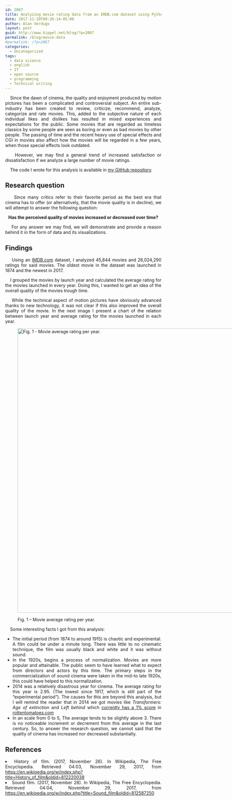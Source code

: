 ```yaml
---
id: 2067
title: Analyzing movie rating data from an IMDB.com dataset using Python, Pandas and Matplotlib
date: 2017-11-29T09:26:14-05:00
author: Alan Verdugo
layout: post
guid: http://www.kippel.net/blog/?p=2067
permalink: /blog/movie-data
#permalink: /?p=2067
categories:
  - Uncategorized
tags:
  - data science
  - english
  - IT
  - open source
  - programming
  - Technical writing
---
```

<p style="text-align: justify;">
      Since the dawn of cinema, the quality and enjoyment produced by motion pictures has been a complicated and controversial subject. An entire sub-industry has been created to review, criticize, recommend, analyze, categorize and rate movies. This, added to the subjective nature of each individual likes and dislikes has resulted in mixed experiences and expectations for the public. Some movies that are regarded as timeless classics by some people are seen as boring or even as bad movies by other people. The passing of time and the recent heavy use of special effects and CGI in movies also affect how the movies will be regarded in a few years, when those special effects look outdated.
</p>

<p style="text-align: justify;">
      However, we may find a general trend of increased satisfaction or dissatisfaction if we analyze a large number of movie ratings.
</p>

    The code I wrote for this analysis is available in <a href="https://github.com/alanverdugo/movies_analysis" target="_blank" rel="noopener">my GitHub repository</a>.

<h2 style="text-align: justify;">
  <a id="user-content-research-question" class="anchor" href="https://github.com/alanverdugo/movies_analysis#research-question" aria-hidden="true"></a>Research question
</h2>

<p style="text-align: justify;">
      Since many critics refer to their favorite period as the best era that cinema has to offer (or alternatively, that the movie quality is in decline), we will attempt to answer the following question:
</p>

<p style="text-align: center;">
  <strong>Has the perceived quality of movies increased or decreased over time?</strong>
</p>

<p style="text-align: justify;">
      For any answer we may find, we will demonstrate and provide a reason behind it in the form of data and its visualizations.
</p>

<h2 style="text-align: justify;">
  <a id="user-content-findings" class="anchor" href="https://github.com/alanverdugo/movies_analysis#findings" aria-hidden="true"></a>Findings
</h2>

<p style="text-align: justify;">
      Using an <a href="http://www.imdb.com/" rel="nofollow">IMDB.com</a> dataset, I analyzed 45,844 movies and 26,024,290 ratings for said movies. The oldest movie in the dataset was launched in 1874 and the newest in 2017.
</p>

<p style="text-align: justify;">
      I grouped the movies by launch year and calculated the average rating for the movies launched in every year. Doing this, I wanted to get an idea of the overall quality of the movies trough time.
</p>

<p style="text-align: justify;">
      While the technical aspect of motion pictures have obviously advanced thanks to new technology, it was not clear if this also improved the overall quality of the movie. In the next image I present a chart of the relation between launch year and average rating for the movies launched in each year.
</p><figure id="attachment_2068" aria-describedby="caption-attachment-2068" style="width: 1916px" class="wp-caption aligncenter">

[<img class="size-full wp-image-2068" src="https://github.com/alanverdugo/alanverdugo.github.io/tree/master/wp-content/uploads/2017/11/movie_average_per_year.png" alt="Fig. 1 - Movie average rating per year." width="1916" height="916" />](https://github.com/alanverdugo/alanverdugo.github.io/tree/master/wp-content/uploads/2017/11/movie_average_per_year.png)<figcaption id="caption-attachment-2068" class="wp-caption-text">Fig. 1 &#8211; Movie average rating per year.</figcaption></figure> 

<p style="text-align: justify;">
      Some interesting facts I got from this analysis:
</p>

<ul style="text-align: justify;">
  <li>
    The initial period (from 1874 to around 1915) is chaotic and experimental. A film could be under a minute long. There was little to no cinematic technique, the film was usually black and white and it was without sound.
  </li>
  <li>
    In the 1920s, begins a process of normalization. Movies are more popular and attainable. The public seem to have learned what to expect from directors and actors by this time. The primary steps in the commercialization of sound cinema were taken in the mid-to late 1920s, this could have helped to this normalization.
  </li>
  <li>
    2014 was a relatively disastrous year for cinema. The average rating for this year is 2.95. (The lowest since 1917, which is still part of the “experimental period”). The causes for this are beyond this analysis, but I will remind the reader that in 2014 we got movies like <em>Transformers: Age of extinction</em> and <em>Left behind</em> which <a href="https://www.rottentomatoes.com/m/left_behind_2014" target="_blank" rel="noopener">currently has a 1% score</a> in <a href="https://www.rottentomatoes.com/" rel="nofollow">rottentomatoes.com</a>
  </li>
  <li>
    In an scale from 0 to 5, The average tends to be slightly above 3. There is no noticeable increment or decrement from this average in the last century. So, to answer the research question, we cannot said that the quality of cinema has increased nor decreased substantially.
  </li>
</ul>

<h2 style="text-align: justify;">
  <a id="user-content-references" class="anchor" href="https://github.com/alanverdugo/movies_analysis#references" aria-hidden="true"></a>References
</h2>

<li style="text-align: justify;">
  History of film. (2017, November 26). In Wikipedia, The Free Encyclopedia. Retrieved 04:03, November 29, 2017, from <a href="https://en.wikipedia.org/w/index.php?title=History_of_film&oldid=812220038" rel="nofollow">https://en.wikipedia.org/w/index.php?title=History_of_film&oldid=812220038</a>
</li>
<li style="text-align: justify;">
  Sound film. (2017, November 28). In Wikipedia, The Free Encyclopedia. Retrieved 04:04, November 29, 2017, from <a href="https://en.wikipedia.org/w/index.php?title=Sound_film&oldid=812587250" rel="nofollow">https://en.wikipedia.org/w/index.php?title=Sound_film&oldid=812587250</a>
</li>